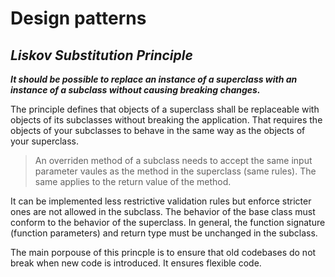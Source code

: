 # Design patterns
## _Liskov Substitution Principle_
**_It should be possible to replace an instance of a superclass with an instance of a subclass without causing breaking changes._**

The principle defines that objects of a superclass shall be replaceable with objects of its subclasses without breaking the application. That requires the objects of your subclasses to behave in the same way as the objects of your superclass.

> An overriden method of a subclass needs to accept the same input parameter vaules as the method in the superclass (same rules). The same applies to the return value of the method.

It can be implemented less restrictive validation rules but enforce stricter ones are not allowed in the subclass. The behavior of the base class must conform to the behavior of the superclass. In general, the function signature (function parameters) and return type must be unchanged in the subclass.

The main porpouse of this princple is to ensure that old codebases do not break when new code is introduced. It ensures flexible code.
